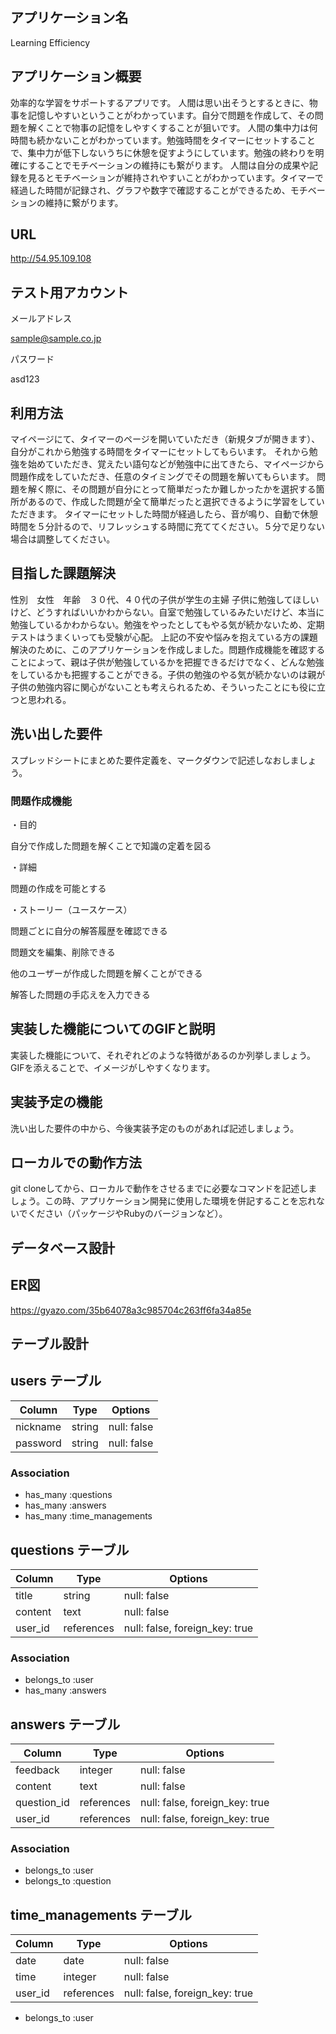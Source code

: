 ## アプリケーション名
Learning Efficiency

## アプリケーション概要
効率的な学習をサポートするアプリです。
人間は思い出そうとするときに、物事を記憶しやすいということがわかっています。自分で問題を作成して、その問題を解くことで物事の記憶をしやすくすることが狙いです。
人間の集中力は何時間も続かないことがわかっています。勉強時間をタイマーにセットすることで、集中力が低下しないうちに休憩を促すようにしています。勉強の終わりを明確にすることでモチベーションの維持にも繋がります。
人間は自分の成果や記録を見るとモチベーションが維持されやすいことがわかっています。タイマーで経過した時間が記録され、グラフや数字で確認することができるため、モチベーションの維持に繋がります。

## URL
http://54.95.109.108

## テスト用アカウント
メールアドレス

sample@sample.co.jp

パスワード

asd123

## 利用方法
マイページにて、タイマーのページを開いていただき（新規タブが開きます）、自分がこれから勉強する時間をタイマーにセットしてもらいます。
それから勉強を始めていただき、覚えたい語句などが勉強中に出てきたら、マイページから問題作成をしていただき、任意のタイミングでその問題を解いてもらいます。
問題を解く際に、その問題が自分にとって簡単だったか難しかったかを選択する箇所があるので、作成した問題が全て簡単だったと選択できるように学習をしていただきます。
タイマーにセットした時間が経過したら、音が鳴り、自動で休憩時間を５分計るので、リフレッシュする時間に充ててください。５分で足りない場合は調整してください。

## 目指した課題解決
性別　女性　年齢　３０代、４０代の子供が学生の主婦
子供に勉強してほしいけど、どうすればいいかわからない。自室で勉強しているみたいだけど、本当に勉強しているかわからない。勉強をやったとしてもやる気が続かないため、定期テストはうまくいっても受験が心配。
上記の不安や悩みを抱えている方の課題解決のために、このアプリケーションを作成しました。問題作成機能を確認することによって、親は子供が勉強しているかを把握できるだけでなく、どんな勉強をしているかも把握することができる。子供の勉強のやる気が続かないのは親が子供の勉強内容に関心がないことも考えられるため、そういったことにも役に立つと思われる。

## 洗い出した要件
スプレッドシートにまとめた要件定義を、マークダウンで記述しなおしましょう。

### 問題作成機能

・目的

自分で作成した問題を解くことで知識の定着を図る

・詳細

問題の作成を可能とする                                                                                              

・ストーリー（ユースケース）

問題ごとに自分の解答履歴を確認できる

問題文を編集、削除できる

他のユーザーが作成した問題を解くことができる

解答した問題の手応えを入力できる


## 実装した機能についてのGIFと説明
実装した機能について、それぞれどのような特徴があるのか列挙しましょう。GIFを添えることで、イメージがしやすくなります。

## 実装予定の機能
洗い出した要件の中から、今後実装予定のものがあれば記述しましょう。

## ローカルでの動作方法
git cloneしてから、ローカルで動作をさせるまでに必要なコマンドを記述しましょう。この時、アプリケーション開発に使用した環境を併記することを忘れないでください（パッケージやRubyのバージョンなど）。

## データベース設計

## ER図
https://gyazo.com/35b64078a3c985704c263ff6fa34a85e

## テーブル設計
 
## users テーブル
 
| Column       | Type   | Options     |
| ------------ | ------ | ----------- |
| nickname     | string | null: false |
| password     | string | null: false |
 
### Association
 
- has_many :questions
- has_many :answers
- has_many :time_managements
 
## questions テーブル
 
| Column                 | Type       | Options                        |
| -------------------    | ------     | -------------------------------|
| title                  | string     | null: false                    |
| content                | text       | null: false                    |
| user_id                | references | null: false, foreign_key: true |

### Association
 
- belongs_to :user
- has_many :answers
 
## answers テーブル
 
| Column        | Type       | Options                        |
| ------------- | ------     | -------------------------------|
| feedback      | integer    | null: false                    |
| content       | text       | null: false                    |
| question_id   | references | null: false, foreign_key: true |
| user_id       | references | null: false, foreign_key: true |

### Association
 
- belongs_to :user
- belongs_to :question
 
## time_managements テーブル
 
| Column              | Type       | Options                        |
| ------------------- | ------     | -------------------------------|
| date                | date       | null: false                    |
| time                | integer    | null: false                    |
| user_id             | references | null: false, foreign_key: true |
 
- belongs_to :user

